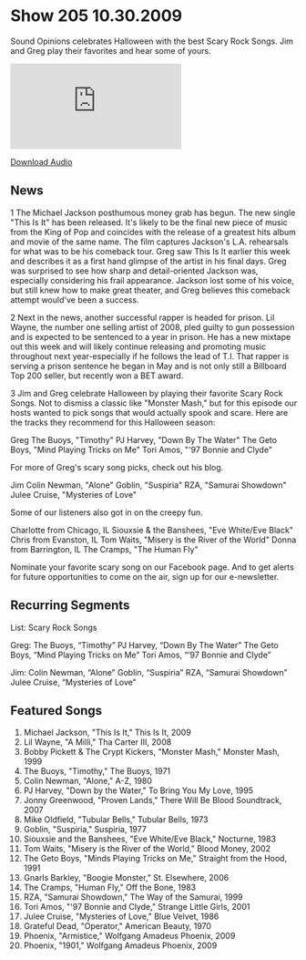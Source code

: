 # Show 205 10.30.2009
Sound Opinions celebrates Halloween with the best Scary Rock Songs. Jim and Greg play their favorites and hear some of yours.

![main image](http://www.soundopinions.org/images/2009/scarysongs/x.php)

[Download Audio](http://audio.soundopinions.org/streams/2009/10/so_20091030.m3u)

## News
1 The Michael Jackson posthumous money grab has begun. The new single "This Is It" has been released. It's likely to be the final new piece of music from the King of Pop and coincides with the release of a greatest hits album and movie of the same name. The film captures Jackson's L.A. rehearsals for what was to be his comeback tour. Greg saw This Is It earlier this week and describes it as a first hand glimpse of the artist in his final days. Greg was surprised to see how sharp and detail-oriented Jackson was, especially considering his frail appearance. Jackson lost some of his voice, but still knew how to make great theater, and Greg believes this comeback attempt would've been a success.

2 Next in the news, another successful rapper is headed for prison. Lil Wayne, the number one selling artist of 2008, pled guilty to gun possession and is expected to be sentenced to a year in prison. He has a new mixtape out this week and will likely continue releasing and promoting music throughout next year-especially if he follows the lead of T.I. That rapper is serving a prison sentence he began in May and is not only still a Billboard Top 200 seller, but recently won a BET award.

3 Jim and Greg celebrate Halloween by playing their favorite Scary Rock Songs. Not to dismiss a classic like "Monster Mash," but for this episode our hosts wanted to pick songs that would actually spook and scare. Here are the tracks they recommend for this Halloween season:

Greg
The Buoys, "Timothy"
PJ Harvey, "Down By The Water"
The Geto Boys, "Mind Playing Tricks on Me"
Tori Amos, "'97 Bonnie and Clyde"

For more of Greg's scary song picks, check out his blog.

Jim
Colin Newman, "Alone"
Goblin, "Suspiria"
RZA, "Samurai Showdown"
Julee Cruise, "Mysteries of Love"

Some of our listeners also got in on the creepy fun.

Charlotte from Chicago, IL Siouxsie & the Banshees, "Eve White/Eve Black"
Chris from Evanston, IL Tom Waits, "Misery is the River of the World"
Donna from Barrington, IL The Cramps, "The Human Fly"

Nominate your favorite scary song on our Facebook page.
And to get alerts for future opportunities to come on the air, sign up for our e-newsletter.

## Recurring Segments
List: Scary Rock Songs

Greg:
The Buoys, “Timothy”
PJ Harvey, “Down By The Water”
The Geto Boys, “Mind Playing Tricks on Me”
Tori Amos, “’97 Bonnie and Clyde”

Jim:
Colin Newman, “Alone”
Goblin, “Suspiria”
RZA, “Samurai Showdown”
Julee Cruise, “Mysteries of Love”

## Featured Songs
1. Michael Jackson, "This Is It," This Is It, 2009
2. Lil Wayne, "A Milli," Tha Carter III, 2008
3. Bobby Pickett & The Crypt Kickers, "Monster Mash," Monster Mash, 1999
4. The Buoys, "Timothy," The Buoys, 1971
5. Colin Newman, "Alone," A-Z, 1980
6. PJ Harvey, "Down by the Water," To Bring You My Love, 1995
7. Jonny Greenwood, "Proven Lands," There Will Be Blood Soundtrack, 2007
8. Mike Oldfield, "Tubular Bells," Tubular Bells, 1973
9. Goblin, "Suspiria," Suspiria, 1977
10. Siouxsie and the Banshees, "Eve White/Eve Black," Nocturne, 1983
11. Tom Waits, "Misery is the River of the World," Blood Money, 2002
12. The Geto Boys, "Minds Playing Tricks on Me," Straight from the Hood, 1991
13. Gnarls Barkley, "Boogie Monster," St. Elsewhere, 2006
14. The Cramps, "Human Fly," Off the Bone, 1983
15. RZA, "Samurai Showdown," The Way of the Samurai, 1999
16. Tori Amos, "'97 Bonnie and Clyde," Strange Little Girls, 2001
17. Julee Cruise, "Mysteries of Love," Blue Velvet, 1986
18. Grateful Dead, "Operator," American Beauty, 1970
19. Phoenix, "Armistice," Wolfgang Amadeus Phoenix, 2009
20. Phoenix, "1901," Wolfgang Amadeus Phoenix, 2009
